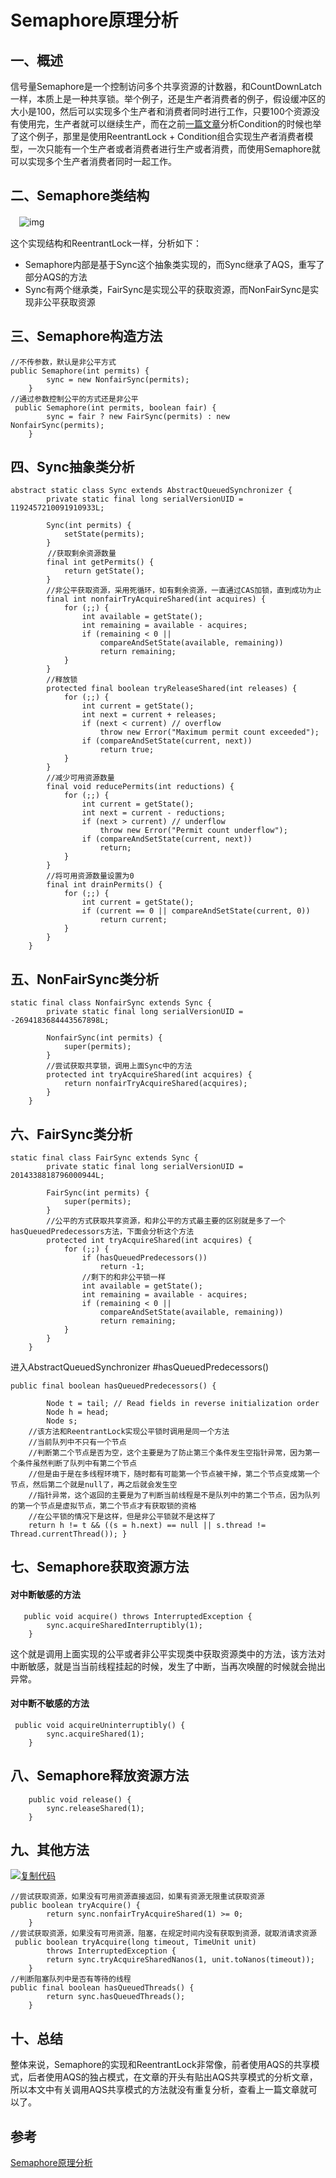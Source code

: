 # Semaphore原理分析

## 一、概述

信号量Semaphore是一个控制访问多个共享资源的计数器，和CountDownLatch一样，本质上是一种共享锁。举个例子，还是生产者消费者的例子，假设缓冲区的大小是100，然后可以实现多个生产者和消费者同时进行工作，只要100个资源没有使用完，生产者就可以继续生产，而在之前[一篇文章](https://www.cnblogs.com/gunduzi/p/13614429.html)分析Condition的时候也举了这个例子，那里是使用ReentrantLock + Condition组合实现生产者消费者模型，一次只能有一个生产者或者消费者进行生产或者消费，而使用Semaphore就可以实现多个生产者消费者同时一起工作。

## 二、Semaphore类结构

　![img](https://img2020.cnblogs.com/blog/1407685/202009/1407685-20200904223333601-1229658848.png)

 这个实现结构和ReentrantLock一样，分析如下：

- Semaphore内部是基于Sync这个抽象类实现的，而Sync继承了AQS，重写了部分AQS的方法
- Sync有两个继承类，FairSync是实现公平的获取资源，而NonFairSync是实现非公平获取资源

## 三、Semaphore构造方法

```
//不传参数，默认是非公平方式
public Semaphore(int permits) {
        sync = new NonfairSync(permits);
    }
//通过参数控制公平的方式还是非公平
 public Semaphore(int permits, boolean fair) {
        sync = fair ? new FairSync(permits) : new NonfairSync(permits);
    }
```

## 四、Sync抽象类分析

```
abstract static class Sync extends AbstractQueuedSynchronizer {
        private static final long serialVersionUID = 1192457210091910933L;

        Sync(int permits) {
            setState(permits);
        }
　　　　　//获取剩余资源数量
        final int getPermits() {
            return getState();
        }
        //非公平获取资源，采用死循环，如有剩余资源，一直通过CAS加锁，直到成功为止
        final int nonfairTryAcquireShared(int acquires) {
            for (;;) {
                int available = getState();
                int remaining = available - acquires;
                if (remaining < 0 ||
                    compareAndSetState(available, remaining))
                    return remaining;
            }
        }
        //释放锁
        protected final boolean tryReleaseShared(int releases) {
            for (;;) {
                int current = getState();
                int next = current + releases;
                if (next < current) // overflow
                    throw new Error("Maximum permit count exceeded");
                if (compareAndSetState(current, next))
                    return true;
            }
        }
        //减少可用资源数量
        final void reducePermits(int reductions) {
            for (;;) {
                int current = getState();
                int next = current - reductions;
                if (next > current) // underflow
                    throw new Error("Permit count underflow");
                if (compareAndSetState(current, next))
                    return;
            }
        }
        //将可用资源数量设置为0
        final int drainPermits() {
            for (;;) {
                int current = getState();
                if (current == 0 || compareAndSetState(current, 0))
                    return current;
            }
        }
    }
```

## 五、NonFairSync类分析

```
static final class NonfairSync extends Sync {
        private static final long serialVersionUID = -2694183684443567898L;

        NonfairSync(int permits) {
            super(permits);
        }
        //尝试获取共享锁，调用上面Sync中的方法
        protected int tryAcquireShared(int acquires) {
            return nonfairTryAcquireShared(acquires);
        }
    }
```

## 六、FairSync类分析

```
static final class FairSync extends Sync {
        private static final long serialVersionUID = 2014338818796000944L;

        FairSync(int permits) {
            super(permits);
        }
        //公平的方式获取共享资源，和非公平的方式最主要的区别就是多了一个hasQueuedPredecessors方法，下面会分析这个方法
        protected int tryAcquireShared(int acquires) {
            for (;;) {
                if (hasQueuedPredecessors())
                    return -1;
                //剩下的和非公平锁一样
                int available = getState();
                int remaining = available - acquires;
                if (remaining < 0 ||
                    compareAndSetState(available, remaining))
                    return remaining;
            }
        }
    }
```

进入AbstractQueuedSynchronizer #hasQueuedPredecessors()

```
public final boolean hasQueuedPredecessors() {
   
        Node t = tail; // Read fields in reverse initialization order
        Node h = head;
        Node s;
    //该方法和ReentrantLock实现公平锁时调用是同一个方法
    //当前队列中不只有一个节点
    //判断第二个节点是否为空，这个主要是为了防止第三个条件发生空指针异常，因为第一个条件虽然判断了队列中有第二个节点
    //但是由于是在多线程环境下，随时都有可能第一个节点被干掉，第二个节点变成第一个节点，然后第二个就是null了，再之后就会发生空
    //指针异常，这个返回的主要是为了判断当前线程是不是队列中的第二个节点，因为队列的第一个节点是虚拟节点，第二个节点才有获取锁的资格
    //在公平锁的情况下是这样，但是非公平锁就不是这样了
    return h != t && ((s = h.next) == null || s.thread != Thread.currentThread()); }
```

## 七、Semaphore获取资源方法

#### 对中断敏感的方法

```
   public void acquire() throws InterruptedException {
        sync.acquireSharedInterruptibly(1);
    }
```

这个就是调用上面实现的公平或者非公平实现类中获取资源类中的方法，该方法对中断敏感，就是当当前线程挂起的时候，发生了中断，当再次唤醒的时候就会抛出异常。

#### 对中断不敏感的方法

```
 public void acquireUninterruptibly() {
        sync.acquireShared(1);
    }
```

## 八、Semaphore释放资源方法

```
    public void release() {
        sync.releaseShared(1);
    }
```

## 九、其他方法

[![复制代码](https://common.cnblogs.com/images/copycode.gif)](javascript:void(0);)

```
//尝试获取资源，如果没有可用资源直接返回，如果有资源无限重试获取资源
public boolean tryAcquire() {
        return sync.nonfairTryAcquireShared(1) >= 0;
    }
//尝试获取资源，如果没有可用资源，阻塞，在规定时间内没有获取到资源，就取消请求资源
 public boolean tryAcquire(long timeout, TimeUnit unit)
        throws InterruptedException {
        return sync.tryAcquireSharedNanos(1, unit.toNanos(timeout));
    }
//判断阻塞队列中是否有等待的线程
public final boolean hasQueuedThreads() {
        return sync.hasQueuedThreads();
    }
```

## 十、总结

整体来说，Semaphore的实现和ReentrantLock非常像，前者使用AQS的共享模式，后者使用AQS的独占模式，在文章的开头有贴出AQS共享模式的分析文章，所以本文中有关调用AQS共享模式的方法就没有重复分析，查看上一篇文章就可以了。





## 参考

[Semaphore原理分析](https://www.cnblogs.com/gunduzi/p/13616634.html)



